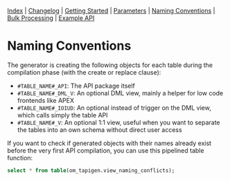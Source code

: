 <!-- nav -->

[Index](index.md)
| [Changelog](changelog.md)
| [Getting Started](getting-started.md)
| [Parameters](parameters.md)
| [Naming Conventions](naming-conventions.md)
| [Bulk Processing](bulk-processing.md)
| [Example API](example-api.md)

<!-- navstop -->

# Naming Conventions

The generator is creating the following objects for each table during the compilation phase (with the create or replace clause):

- `#TABLE_NAME#_API`: The API package itself
- `#TABLE_NAME#_DML_V`: An optional DML view, mainly a helper for low code frontends like APEX
- `#TABLE_NAME#_IOIUD`: An optional instead of trigger on the DML view, which calls simply the table API
- `#TABLE_NAME#_V`: An optional 1:1 view, useful when you want to separate the tables into an own schema without direct user access

If you want to check if generated objects with their names already exist before the very first API compilation, you can use this pipelined table function:

```sql
select * from table(om_tapigen.view_naming_conflicts);
```
